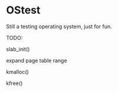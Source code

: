 # OStest
Still a testing operating system, just for fun.

TODO:

slab_init()

expand page table range

kmalloc()

kfree()
